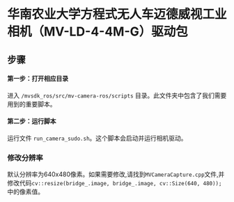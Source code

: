 # 华南农业大学方程式无人车迈德威视工业相机（MV-LD-4-4M-G）驱动包
## 步骤
#### 第一步：打开相应目录
进入 `/mvsdk_ros/src/mv-camera-ros/scripts` 目录。此文件夹中包含了我们需要用到的重要脚本。
#### 第二步：运行脚本
运行文件 `run_camera_sudo.sh`。这个脚本会启动并运行相机驱动。
### 修改分辨率
默认分辨率为640x480像素。如果需要修改,请找到`MVCameraCapture.cpp`文件,并修改代码`cv::resize(bridge_.image, bridge_.image, cv::Size(640, 480));`中的像素值。
